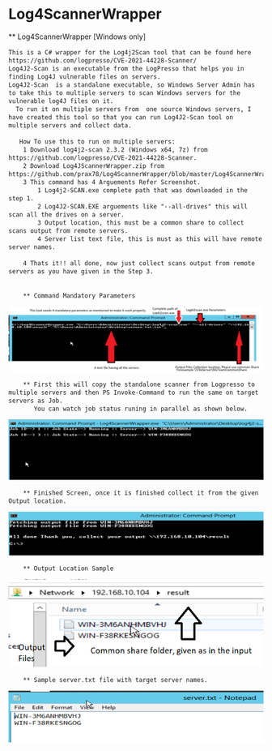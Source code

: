 # Log4ScannerWrapper

** Log4ScannerWrapper [Windows only]

    This is a C# wrapper for the Log4j2Scan tool that can be found here https://github.com/logpresso/CVE-2021-44228-Scanner/
    Log4J2-Scan is an executable from the LogPresso that helps you in finding Log4J vulnerable files on servers.
    Log4J2-Scan  is a standalone executable, so Windows Server Admin has to take this to multiple servers to scan Windows servers for the vulnerable log4J files on it.
      To run it on multiple servers from  one source Windows servers, I have created this tool so that you can run Log4J2-Scan tool on multiple servers and collect data.
      
       How To use this to run on multiple servers:
        1 Download log4j2-scan 2.3.2 (Windows x64, 7z) from https://github.com/logpresso/CVE-2021-44228-Scanner.
        2 Download Log4JScannerWrapper.zip from https://github.com/prax78/Log4ScannerWrapper/blob/master/Log4ScannerWrapper.zip.
        3 This command has 4 Arguements Refer Screenshot.
            1 Log4j2-SCAN.exe complete path that was downloaded in the step 1.
            2 Log4J2-SCAN.EXE arguements like "--all-drives" this will scan all the drives on a server.
            3 Output location, this must be a common share to collect scans output from remote servers.
            4 Server list text file, this is must as this will have remote server names.
        
        4 Thats it!! all done, now just collect scans output from remote servers as you have given in the Step 3.
        
        
        ** Command Mandatory Parameters
![alt text](https://github.com/prax78/Log4ScannerWrapper/blob/master/log4jscanner1.PNG)
        
        ** First this will copy the standalone scanner from Logpresso to multiple servers and then PS Invoke-Command to run the same on target servers as Job.
           You can watch job status runing in parallel as shown below.
![alt text](https://github.com/prax78/Log4ScannerWrapper/blob/master/log4jscanner2.PNG)
           
        ** Finished Screen, once it is finished collect it from the given Output location.
![alt text](https://github.com/prax78/Log4ScannerWrapper/blob/master/log4jscanner3.PNG)
        
        ** Output Location Sample
![alt text](https://github.com/prax78/Log4ScannerWrapper/blob/master/log4jscanner4.PNG)
        
        ** Sample server.txt file with target server names.
![alt text](https://github.com/prax78/Log4ScannerWrapper/blob/master/log4jscanner5.PNG)
        
